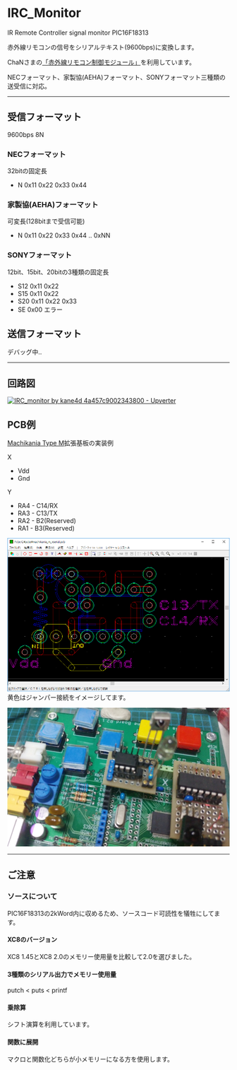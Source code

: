 # IRC_Monitor
IR Remote Controller signal monitor PIC16F18313

赤外線リモコンの信号をシリアルテキスト(9600bps)に変換します。

ChaNさまの[「赤外線リモコン制御モジュール」](http://elm-chan.org/fsw/irctrl/00index.html)を利用しています。 

NECフォーマット、家製協(AEHA)フォーマット、SONYフォーマット三種類の送受信に対応。

***
## 受信フォーマット
9600bps 8N
### NECフォーマット
32bitの固定長
- N 0x11 0x22 0x33 0x44 

### 家製協(AEHA)フォーマット
可変長(128bitまで受信可能)
- N 0x11 0x22 0x33 0x44 .. 0xNN

### SONYフォーマット
12bit、15bit、20bitの3種類の固定長

- S12 0x11 0x22
- S15 0x11 0x22
- S20 0x11 0x22 0x33
- SE 0x00 エラー

## 送信フォーマット
デバッグ中..

***
## 回路図
[![IRC_monitor by kane4d 4a457c9002343800 - Upverter](https://upverter.com/kane4d/4a457c9002343800/IRC_monitor/embed_img/15365775480000/)](https://upverter.com/kane4d/4a457c9002343800/IRC_monitor/#/)


## PCB例
[Machikania Type M](http://www.ze.em-net.ne.jp/~kenken/machikania/typem.html)拡張基板の実装例

X

- Vdd
- Gnd

Y

- RA4 - C14/RX
- RA3 - C13/TX
- RA2 - B2(Reserved)
- RA1 - B3(Reserved)

![PCB](/images/pcb.PNG)
黄色はジャンパー接続をイメージしてます。

![Machikaniaに装着](/images/e_kiban.jpeg)
 
***
## ご注意
### ソースについて
PIC16F18313の2kWord内に収めるため、ソースコード可読性を犠牲にしてます。
#### XC8のバージョン
XC8 1.45とXC8 2.0のメモリー使用量を比較して2.0を選びました。
#### 3種類のシリアル出力でメモリー使用量
putch < puts < printf
#### 乗除算
シフト演算を利用しています。
#### 関数に展開
マクロと関数化どちらが小メモリーになる方を使用します。
